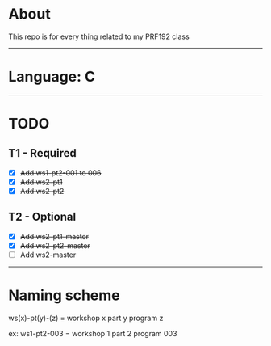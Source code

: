 # About
This repo is for every thing related to my PRF192 class
***
# Language: C
***

# TODO
## T1 - Required
- [x] ~~Add ws1-pt2-001 to 006~~
- [x] ~~Add ws2-pt1~~
- [x] ~~Add ws2-pt2~~

## T2 - Optional
- [x] ~~Add ws2-pt1-master~~
- [x] ~~Add ws2-pt2-master~~
- [ ] Add ws2-master
***

# Naming scheme
ws(x)-pt(y)-(z) = workshop x part y program z

ex: ws1-pt2-003 = workshop 1 part 2 program 003

